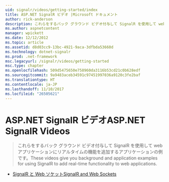 ```yaml
---
uid: signalr/videos/getting-started/index
title: ASP.NET SignalR ビデオ |Microsoft ドキュメント
author: rick-anderson
description: これらをするバック グラウンド ビデオ付与して SignalR を使用して web アプリケーションにリアルタイムの機能を追加するアプリケーションの例です。
ms.author: aspnetcontent
manager: wpickett
ms.date: 12/12/2012
ms.topic: article
ms.assetid: d8d03cc9-13bc-4921-9aca-3dfbda53660d
ms.technology: dotnet-signalr
ms.prod: .net-framework
msc.legacyurl: /signalr/videos/getting-started
msc.type: chapter
ms.openlocfilehash: 509d5475650e758960da3116b53cd21c0b628edf
ms.sourcegitcommit: 9a9483aceb34591c97451997036a9120c3fe2baf
ms.translationtype: HT
ms.contentlocale: ja-JP
ms.lasthandoff: 11/10/2017
ms.locfileid: "26505621"
---
```

<a name="aspnet-signalr-videos"></a><span data-ttu-id="2d301-103">ASP.NET SignalR ビデオ</span><span class="sxs-lookup"><span data-stu-id="2d301-103">ASP.NET SignalR Videos</span></span>
====================
> <span data-ttu-id="2d301-104">これらをするバック グラウンド ビデオ付与して SignalR を使用して web アプリケーションにリアルタイムの機能を追加するアプリケーションの例です。</span><span class="sxs-lookup"><span data-stu-id="2d301-104">These videos give you background and application examples for using SignalR to add real-time functionality to web applications.</span></span>


- [<span data-ttu-id="2d301-105">SignalR と Web ソケット</span><span class="sxs-lookup"><span data-stu-id="2d301-105">SignalR and Web Sockets</span></span>](signalr-and-web-sockets.md)
